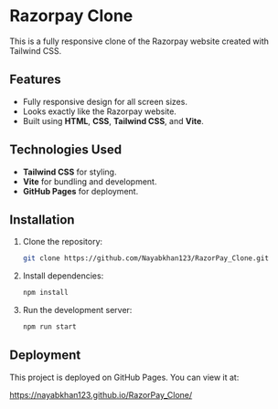 # Razorpay Clone

This is a fully responsive clone of the Razorpay website created with Tailwind CSS.

## Features
- Fully responsive design for all screen sizes.
- Looks exactly like the Razorpay website.
- Built using **HTML**, **CSS**, **Tailwind CSS**, and **Vite**.

## Technologies Used
- **Tailwind CSS** for styling.
- **Vite** for bundling and development.
- **GitHub Pages** for deployment.

## Installation

1. Clone the repository:

    ```bash
    git clone https://github.com/Nayabkhan123/RazorPay_Clone.git
    ```

2. Install dependencies:

    ```bash
    npm install
    ```

3. Run the development server:

    ```bash
    npm run start
    ```

## Deployment

This project is deployed on GitHub Pages. You can view it at:

https://nayabkhan123.github.io/RazorPay_Clone/

